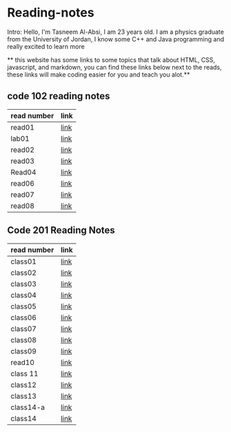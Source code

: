 # Reading-notes

Intro: Hello, I'm Tasneem Al-Absi, I am 23 years old. I am a physics graduate from the University of Jordan, I know some C++ and Java programming and really excited to learn more

** this website has some links to some topics that talk about HTML, CSS, javascript, and markdown, you can find these links below next to the reads, these links will make coding easier for you and teach you alot.** 

## code 102 reading notes

| read number   | link |
| ----------- | ----------- |
| read01     | [link](https://tasneemalabsi.github.io/reading-notes/read01)     |
| lab01   | [link](https://tasneemalabsi.github.io/reading-notes/lab01)       |
| read02  | [link](https://tasneemalabsi.github.io/reading-notes/read02)      |
| read03   | [link](https://tasneemalabsi.github.io/reading-notes/read03)       |
| Read04 | [link](https://tasneemalabsi.github.io/reading-notes/Read04)      |
| read06 | [link](https://tasneemalabsi.github.io/reading-notes/read06)      |
| read07 | [link](https://tasneemalabsi.github.io/reading-notes/read07)      |
| read08 | [link](https://tasneemalabsi.github.io/reading-notes/read08)      |

## Code 201 Reading Notes

| read number   | link |
| ----------- | ----------- |
| class01     | [link](https://tasneemalabsi.github.io/reading-notes/class01)    |
| class02  | [link](https://tasneemalabsi.github.io/reading-notes/class02)     |
| class03   | [link](https://tasneemalabsi.github.io/reading-notes/class03)       |
| class04 | [link](https://tasneemalabsi.github.io/reading-notes/class04)      |
| class05 | [link](https://tasneemalabsi.github.io/reading-notes/class05)   |
| class06 | [link](https://tasneemalabsi.github.io/reading-notes/class06)     |
| class07 | [link](https://tasneemalabsi.github.io/reading-notes/class07)     |
| class08   | [link](https://tasneemalabsi.github.io/reading-notes/class08)     |
| class09  | [link](https://tasneemalabsi.github.io/reading-notes/class09)   |
| read10   | [link](https://tasneemalabsi.github.io/reading-notes/class10)      |
| class 11 | [link](https://tasneemalabsi.github.io/reading-notes/class11)      |
| class12 | [link](https://tasneemalabsi.github.io/reading-notes/class12)     |
| class13 | [link](https://tasneemalabsi.github.io/reading-notes/class13)     |
| class14-a | [link](https://tasneemalabsi.github.io/reading-notes/class14-a)      |
| class14 | [link](https://tasneemalabsi.github.io/reading-notes/class14-b)     |
